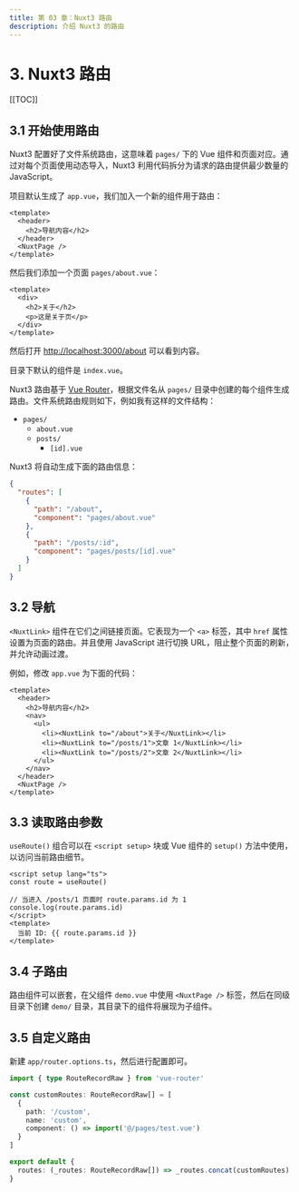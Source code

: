 ```yaml
---
title: 第 03 章：Nuxt3 路由
description: 介绍 Nuxt3 的路由
---
```


# 3. Nuxt3 路由

[[TOC]]

## 3.1 开始使用路由

Nuxt3 配置好了文件系统路由，这意味着 `pages/` 下的 Vue 组件和页面对应。通过对每个页面使用动态导入，Nuxt3 利用代码拆分为请求的路由提供最少数量的 JavaScript。

项目默认生成了 `app.vue`，我们加入一个新的组件用于路由：

```vue
<template>
  <header>
    <h2>导航内容</h2>
  </header>
  <NuxtPage />
</template>
```

然后我们添加一个页面 `pages/about.vue`：

```vue
<template>
  <div>
    <h2>关于</h2>
    <p>这是关于页</p>
  </div>
</template>
```

然后打开 <http://localhost:3000/about> 可以看到内容。

目录下默认的组件是 `index.vue`。

Nuxt3 路由基于 [Vue Router](https://router.vuejs.org/)，根据文件名从 `pages/` 目录中创建的每个组件生成路由。文件系统路由规则如下，例如我有这样的文件结构：

- `pages/`
    - `about.vue`
    - `posts/`
        - `[id].vue`

Nuxt3 将自动生成下面的路由信息：

```json
{
  "routes": [
    {
      "path": "/about",
      "component": "pages/about.vue"
    },
    {
      "path": "/posts/:id",
      "component": "pages/posts/[id].vue"
    }
  ]
}
```

## 3.2 导航

`<NuxtLink>` 组件在它们之间链接页面。它表现为一个 `<a>` 标签，其中 `href` 属性设置为页面的路由。并且使用 JavaScript 进行切换 URL，阻止整个页面的刷新，并允许动画过渡。

例如，修改 `app.vue` 为下面的代码：

```vue{4-10}
<template>
  <header>
    <h2>导航内容</h2>
    <nav>
      <ul>
        <li><NuxtLink to="/about">关于</NuxtLink></li>
        <li><NuxtLink to="/posts/1">文章 1</NuxtLink></li>
        <li><NuxtLink to="/posts/2">文章 2</NuxtLink></li>
      </ul>
    </nav>
  </header>
  <NuxtPage />
</template>
```

## 3.3 读取路由参数

`useRoute()` 组合可以在 `<script setup>` 块或 Vue 组件的 `setup()` 方法中使用，以访问当前路由细节。

```vue
<script setup lang="ts">
const route = useRoute()

// 当进入 /posts/1 页面时 route.params.id 为 1
console.log(route.params.id)
</script>
<template>
  当前 ID: {{ route.params.id }}
</template>
```

## 3.4 子路由

路由组件可以嵌套，在父组件 `demo.vue` 中使用 `<NuxtPage />` 标签，然后在同级目录下创建 `demo/` 目录，其目录下的组件将展现为子组件。

## 3.5 自定义路由

新建 `app/router.options.ts`，然后进行配置即可。

```ts
import { type RouteRecordRaw } from 'vue-router'

const customRoutes: RouteRecordRaw[] = [
  {
    path: '/custom',
    name: 'custom',
    component: () => import('@/pages/test.vue')
  }
]

export default {
  routes: (_routes: RouteRecordRaw[]) => _routes.concat(customRoutes)
}
```
